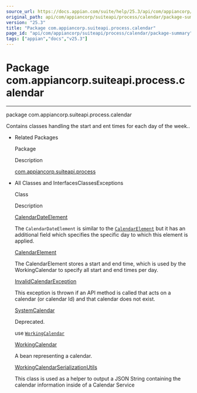 ```yaml
---
source_url: https://docs.appian.com/suite/help/25.3/api/com/appiancorp/suiteapi/process/calendar/package-summary.html
original_path: api/com/appiancorp/suiteapi/process/calendar/package-summary.html
version: "25.3"
title: "Package com.appiancorp.suiteapi.process.calendar"
page_id: "api/com/appiancorp/suiteapi/process/calendar/package-summary"
tags: ["appian","docs","v25.3"]
---
```



# Package com.appiancorp.suiteapi.process.calendar

* * *

package com.appiancorp.suiteapi.process.calendar

Contains classes handling the start and ent times for each day of the week..

-   Related Packages

    Package

    Description

    [com.appiancorp.suiteapi.process](../package-summary.html)

-   All Classes and InterfacesClassesExceptions

    Class

    Description

    [CalendarDateElement](CalendarDateElement.html "class in com.appiancorp.suiteapi.process.calendar")

    The `CalendarDateElement` is similar to the [`CalendarElement`](CalendarElement.html "class in com.appiancorp.suiteapi.process.calendar") but it has an additional field which specifies the specific day to which this element is applied.

    [CalendarElement](CalendarElement.html "class in com.appiancorp.suiteapi.process.calendar")

    The CalendarElement stores a start and end time, which is used by the WorkingCalendar to specify all start and end times per day.

    [InvalidCalendarException](InvalidCalendarException.html "class in com.appiancorp.suiteapi.process.calendar")

    This exception is thrown if an API method is called that acts on a calendar (or calendar Id) and that calendar does not exist.

    [SystemCalendar](SystemCalendar.html "class in com.appiancorp.suiteapi.process.calendar")

    Deprecated.

    use [`WorkingCalendar`](WorkingCalendar.html "class in com.appiancorp.suiteapi.process.calendar")

    [WorkingCalendar](WorkingCalendar.html "class in com.appiancorp.suiteapi.process.calendar")

    A bean representing a calendar.

    [WorkingCalendarSerializationUtils](WorkingCalendarSerializationUtils.html "class in com.appiancorp.suiteapi.process.calendar")

    This class is used as a helper to output a JSON String containing the calendar information inside of a Calendar Service